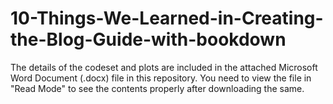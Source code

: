 # 10-Things-We-Learned-in-Creating-the-Blog-Guide-with-bookdown

The details of the codeset and plots are included in the attached Microsoft Word Document (.docx) file in this repository. 
You need to view the file in "Read Mode" to see the contents properly after downloading the same.

